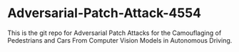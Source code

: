 # Adversarial-Patch-Attack-4554
This is the git repo for Adversarial Patch Attacks for the Camouflaging of Pedestrians and Cars From Computer Vision Models in Autonomous Driving.
